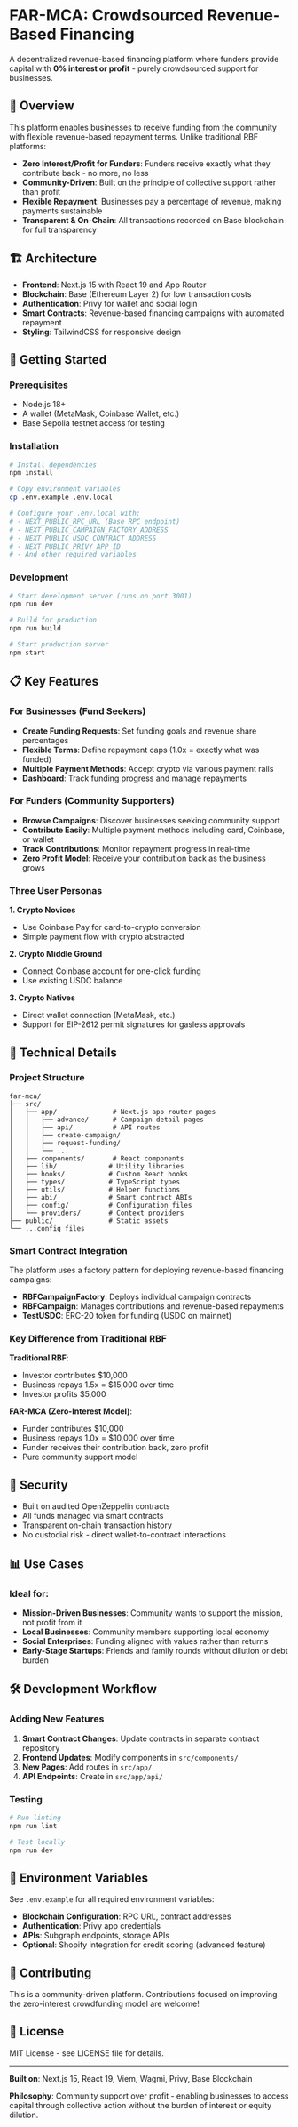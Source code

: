 # FAR-MCA: Crowdsourced Revenue-Based Financing

A decentralized revenue-based financing platform where funders provide capital with **0% interest or profit** - purely crowdsourced support for businesses.

## 🌟 Overview

This platform enables businesses to receive funding from the community with flexible revenue-based repayment terms. Unlike traditional RBF platforms:

- **Zero Interest/Profit for Funders**: Funders receive exactly what they contribute back - no more, no less
- **Community-Driven**: Built on the principle of collective support rather than profit
- **Flexible Repayment**: Businesses pay a percentage of revenue, making payments sustainable
- **Transparent & On-Chain**: All transactions recorded on Base blockchain for full transparency

## 🏗️ Architecture

- **Frontend**: Next.js 15 with React 19 and App Router
- **Blockchain**: Base (Ethereum Layer 2) for low transaction costs
- **Authentication**: Privy for wallet and social login
- **Smart Contracts**: Revenue-based financing campaigns with automated repayment
- **Styling**: TailwindCSS for responsive design

## 🚀 Getting Started

### Prerequisites

- Node.js 18+
- A wallet (MetaMask, Coinbase Wallet, etc.)
- Base Sepolia testnet access for testing

### Installation

```bash
# Install dependencies
npm install

# Copy environment variables
cp .env.example .env.local

# Configure your .env.local with:
# - NEXT_PUBLIC_RPC_URL (Base RPC endpoint)
# - NEXT_PUBLIC_CAMPAIGN_FACTORY_ADDRESS
# - NEXT_PUBLIC_USDC_CONTRACT_ADDRESS
# - NEXT_PUBLIC_PRIVY_APP_ID
# - And other required variables
```

### Development

```bash
# Start development server (runs on port 3001)
npm run dev

# Build for production
npm run build

# Start production server
npm start
```

## 📋 Key Features

### For Businesses (Fund Seekers)
- **Create Funding Requests**: Set funding goals and revenue share percentages
- **Flexible Terms**: Define repayment caps (1.0x = exactly what was funded)
- **Multiple Payment Methods**: Accept crypto via various payment rails
- **Dashboard**: Track funding progress and manage repayments

### For Funders (Community Supporters)
- **Browse Campaigns**: Discover businesses seeking community support
- **Contribute Easily**: Multiple payment methods including card, Coinbase, or wallet
- **Track Contributions**: Monitor repayment progress in real-time
- **Zero Profit Model**: Receive your contribution back as the business grows

### Three User Personas

**1. Crypto Novices**
- Use Coinbase Pay for card-to-crypto conversion
- Simple payment flow with crypto abstracted

**2. Crypto Middle Ground**
- Connect Coinbase account for one-click funding
- Use existing USDC balance

**3. Crypto Natives**
- Direct wallet connection (MetaMask, etc.)
- Support for EIP-2612 permit signatures for gasless approvals

## 🔧 Technical Details

### Project Structure

```
far-mca/
├── src/
│   ├── app/              # Next.js app router pages
│   │   ├── advance/      # Campaign detail pages
│   │   ├── api/          # API routes
│   │   ├── create-campaign/
│   │   ├── request-funding/
│   │   └── ...
│   ├── components/       # React components
│   ├── lib/             # Utility libraries
│   ├── hooks/           # Custom React hooks
│   ├── types/           # TypeScript types
│   ├── utils/           # Helper functions
│   ├── abi/             # Smart contract ABIs
│   ├── config/          # Configuration files
│   └── providers/       # Context providers
├── public/              # Static assets
└── ...config files
```

### Smart Contract Integration

The platform uses a factory pattern for deploying revenue-based financing campaigns:

- **RBFCampaignFactory**: Deploys individual campaign contracts
- **RBFCampaign**: Manages contributions and revenue-based repayments
- **TestUSDC**: ERC-20 token for funding (USDC on mainnet)

### Key Difference from Traditional RBF

**Traditional RBF**:
- Investor contributes $10,000
- Business repays 1.5x = $15,000 over time
- Investor profits $5,000

**FAR-MCA (Zero-Interest Model)**:
- Funder contributes $10,000
- Business repays 1.0x = $10,000 over time
- Funder receives their contribution back, zero profit
- Pure community support model

## 🔐 Security

- Built on audited OpenZeppelin contracts
- All funds managed via smart contracts
- Transparent on-chain transaction history
- No custodial risk - direct wallet-to-contract interactions

## 📊 Use Cases

### Ideal for:
- **Mission-Driven Businesses**: Community wants to support the mission, not profit from it
- **Local Businesses**: Community members supporting local economy
- **Social Enterprises**: Funding aligned with values rather than returns
- **Early-Stage Startups**: Friends and family rounds without dilution or debt burden

## 🛠️ Development Workflow

### Adding New Features

1. **Smart Contract Changes**: Update contracts in separate contract repository
2. **Frontend Updates**: Modify components in `src/components/`
3. **New Pages**: Add routes in `src/app/`
4. **API Endpoints**: Create in `src/app/api/`

### Testing

```bash
# Run linting
npm run lint

# Test locally
npm run dev
```

## 📄 Environment Variables

See `.env.example` for all required environment variables:

- **Blockchain Configuration**: RPC URL, contract addresses
- **Authentication**: Privy app credentials
- **APIs**: Subgraph endpoints, storage APIs
- **Optional**: Shopify integration for credit scoring (advanced feature)

## 🤝 Contributing

This is a community-driven platform. Contributions focused on improving the zero-interest crowdfunding model are welcome!

## 📝 License

MIT License - see LICENSE file for details.

---

**Built on**: Next.js 15, React 19, Viem, Wagmi, Privy, Base Blockchain

**Philosophy**: Community support over profit - enabling businesses to access capital through collective action without the burden of interest or equity dilution.
